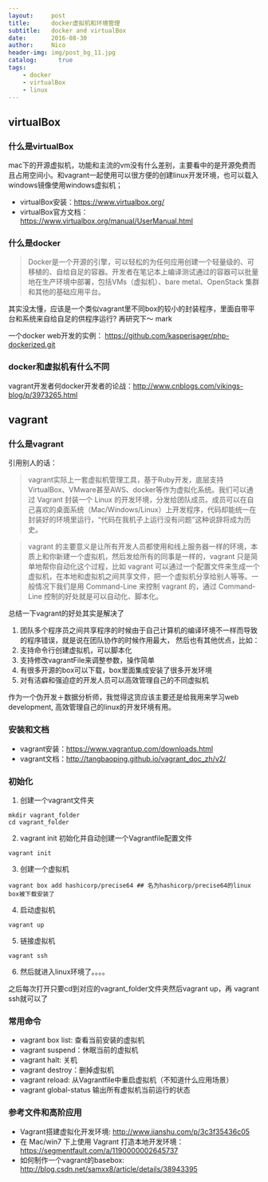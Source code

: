 ```yaml
---
layout:     post
title:      docker虚拟机和环境管理
subtitle:   docker and virtualBox
date:       2016-08-30
author:     Nico
header-img: img/post_bg_11.jpg
catalog:      true
tags:
    - docker
    - virtualBox
    - linux
---
```


## virtualBox
### 什么是virtualBox
mac下的开源虚拟机，功能和主流的vm没有什么差别，主要看中的是开源免费而且占用空间小。和vagrant一起使用可以很方便的创建linux开发环境，也可以载入windows镜像使用windows虚拟机；

- virtualBox安装：https://www.virtualbox.org/
- virtualBox官方文档：https://www.virtualbox.org/manual/UserManual.html

### 什么是docker
> Docker是一个开源的引擎，可以轻松的为任何应用创建一个轻量级的、可移植的、自给自足的容器。开发者在笔记本上编译测试通过的容器可以批量地在生产环境中部署，包括VMs（虚拟机）、bare metal、OpenStack 集群和其他的基础应用平台。

其实没太懂，应该是一个类似vagrant里不同box的较小的封装程序，里面自带平台和系统来自给自足的供程序运行? 再研究下～ mark

一个docker web开发的实例： https://github.com/kasperisager/php-dockerized.git

### docker和虚拟机有什么不同
vagrant开发者何docker开发者的论战：http://www.cnblogs.com/vikings-blog/p/3973265.html
## vagrant

### 什么是vagrant
引用别人的话：

> vagrant实际上一套虚拟机管理工具，基于Ruby开发，底层支持VirtualBox、VMware甚至AWS、docker等作为虚拟化系统。我们可以通过 Vagrant 封装一个 Linux 的开发环境，分发给团队成员。成员可以在自己喜欢的桌面系统（Mac/Windows/Linux）上开发程序，代码却能统一在封装好的环境里运行，“代码在我机子上运行没有问题”这种说辞将成为历史。



> vagrant 的主要意义是让所有开发人员都使用和线上服务器一样的环境，本质上和你新建一个虚拟机，然后发给所有的同事是一样的，vagrant 只是简单地帮你自动化这个过程，比如 vagrant 可以通过一个配置文件来生成一个虚拟机，在本地和虚拟机之间共享文件，把一个虚拟机分享给别人等等。一般情况下我们是用 Command-Line 来控制 vagrant 的，通过 Command-Line 控制的好处就是可以自动化、脚本化。

总结一下vagrant的好处其实是解决了
1. 团队多个程序员之间共享程序的时候由于自己计算机的编译环境不一样而导致的程序错误，就是说在团队协作的时候作用最大，
然后也有其他优点，比如：
2. 支持命令行创建虚拟机，可以脚本化
3. 支持修改vagrantFile来调整参数，操作简单
4. 有很多开源的box可以下载，box里面集成安装了很多开发环境
5. 对有洁癖和强迫症的开发人员可以高效管理自己的不同虚拟机

作为一个伪开发＋数据分析师，我觉得这货应该主要还是给我用来学习web development, 高效管理自己的linux的开发环境有用。

### 安装和文档
- vagrant安装：https://www.vagrantup.com/downloads.html
- vagrant文档：http://tangbaoping.github.io/vagrant_doc_zh/v2/
### 初始化
1. 创建一个vagrant文件夹

```shell
mkdir vagrant_folder
cd vagrant_folder
```

2. vagrant init 初始化并自动创建一个Vagrantfile配置文件

```shell
vagrant init
```

3. 创建一个虚拟机

```shell
vagrant box add hashicorp/precise64 ## 名为hashicorp/precise64的linux box被下载安装了
```

4. 启动虚拟机

```shell
vagrant up
```

5. 链接虚拟机

```shell
vagrant ssh
```

6. 然后就进入linux环境了。。。。

之后每次打开只要cd到对应的vagrant_folder文件夹然后vagrant up，再 vagrant ssh就可以了

### 常用命令
- vagrant box list: 查看当前安装的虚拟机
- vagrant suspend：休眠当前的虚拟机
- vagrant halt: 关机
- vagrant destroy：删掉虚拟机
- vagrant reload: 从Vagrantfile中重启虚拟机（不知道什么应用场景）
- vagrant global-status 输出所有虚拟机当前运行的状态
### 参考文件和高阶应用

- Vagrant搭建虚拟化开发环境: http://www.jianshu.com/p/3c3f35436c05
- 在 Mac/win7 下上使用 Vagrant 打造本地开发环境： https://segmentfault.com/a/1190000002645737
- 如何制作一个vagrant的basebox: http://blog.csdn.net/samxx8/article/details/38943395
